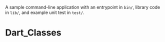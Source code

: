 A sample command-line application with an entrypoint in `bin/`, library code
in `lib/`, and example unit test in `test/`.
# Dart_Classes
